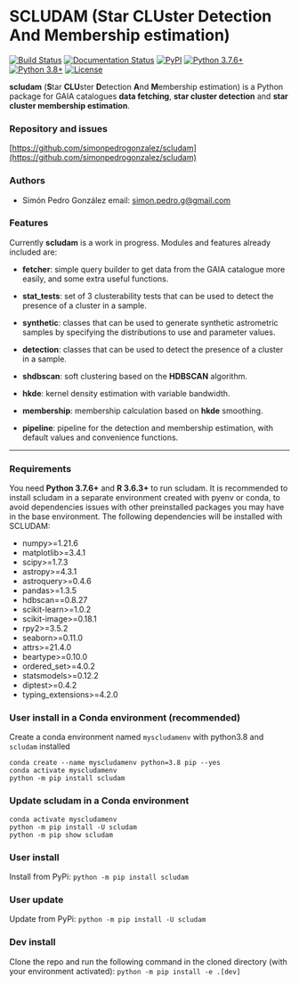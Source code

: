 # SCLUDAM (**S**tar **CLU**ster **D**etection **A**nd **M**embership estimation)

[![Build Status](https://travis-ci.com/simonpedrogonzalez/scludam.svg?branch=main)](https://travis-ci.com/simonpedrogonzalez/scludam)
[![Documentation Status](https://img.shields.io/badge/docs-passing-success)](https://simonpedrogonzalez.github.io/scludam-docs/index.html)
[![PyPI](https://img.shields.io/pypi/v/scludam)](https://pypi.org/project/scludam/)
[![Python 3.7.6+](https://img.shields.io/badge/python-3.7.6+-blue.svg)](https://github.com/simonpedrogonzalez/scludam)
[![Python 3.8+](https://img.shields.io/badge/python-3.8+-blue.svg)](https://github.com/simonpedrogonzalez/scludam)
[![License](https://img.shields.io/badge/License-GNU-blue.svg)](https://tldrlegal.com/license/gnu-lesser-general-public-license-v3-(lgpl-3))


**scludam** (**S**tar **CLU**ster **D**etection **A**nd **M**embership estimation) is a Python package for GAIA catalogues **data fetching**, **star cluster detection** and **star cluster membership estimation**.

### Repository and issues
[https://github.com/simonpedrogonzalez/scludam](https://github.com/simonpedrogonzalez/scludam)

### Authors
- Simón Pedro González
email: [simon.pedro.g@gmail.com](simon.pedro.g@gmail.com)

### Features
Currently **scludam** is a work in progress. Modules and features already included are:

- **fetcher**: simple query builder to get data from the GAIA catalogue more easily, and some extra useful functions.

- **stat_tests**: set of 3 clusterability tests that can be used to detect the presence of a cluster in a sample.

- **synthetic**: classes that can be used to generate synthetic astrometric samples by specifying the distributions to use and parameter values.

- **detection**: classes that can be used to detect the presence of a cluster in a sample.

- **shdbscan**: soft clustering based on the **HDBSCAN** algorithm.

- **hkde**: kernel density estimation with variable bandwidth.

- **membership**: membership calculation based on **hkde** smoothing.

- **pipeline**: pipeline for the detection and membership estimation, with default values and convenience functions.

--------------------------------------------------------------------------------

### Requirements
You need **Python 3.7.6+** and **R 3.6.3+** to run scludam. It is recommended to install scludam in a separate environment created with pyenv or conda, to avoid dependencies issues with other preinstalled packages you may have in the base environment. The following dependencies will be installed with SCLUDAM:

- numpy>=1.21.6
- matplotlib>=3.4.1
- scipy>=1.7.3
- astropy>=4.3.1
- astroquery>=0.4.6
- pandas>=1.3.5
- hdbscan==0.8.27
- scikit-learn>=1.0.2
- scikit-image>=0.18.1
- rpy2>=3.5.2
- seaborn>=0.11.0
- attrs>=21.4.0
- beartype>=0.10.0
- ordered_set>=4.0.2
- statsmodels>=0.12.2
- diptest>=0.4.2
- typing_extensions>=4.2.0

### User install in a Conda environment (recommended)
Create a conda environment named ``myscludamenv`` with python3.8 and ``scludam`` installed
```
conda create --name myscludamenv python=3.8 pip --yes
conda activate myscludamenv
python -m pip install scludam
```

### Update scludam in a Conda environment
```
conda activate myscludamenv
python -m pip install -U scludam
python -m pip show scludam
```

### User install
Install from PyPi:
```python -m pip install scludam```

### User update
Update from PyPi:
```python -m pip install -U scludam```

### Dev install
Clone the repo and run the following command in the cloned directory (with your environment activated):
```python -m pip install -e .[dev]```